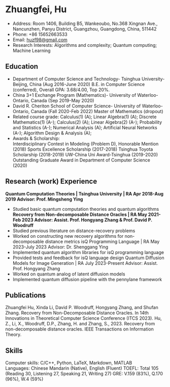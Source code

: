# Zhuangfei, Hu
- Address: Room 1406, Building B5, Wankeoubo, No.368 Xingnan Ave., Nancunzhen, Panyu District, Guangzhou, Guangdong, China, 511442
- Phone: +86 15652663533	
- Email: huzf98@gmail.com
- Research Interests: Algorithms and complexity; Quantum computing; Machine Learning

## Education	
- Department of Computer Science and Technology- Tsinghua University- Beijing, China (Aug 2016-June 2020)
B.E. in Computer Science (conferred), Overall GPA: 3.68/4.00, Top 20%.
- China 3+1 Exchange Program (Mathematics)- University of Waterloo- Ontario, Canada (Sep 2019-May 2020)
- David R. Cheriton School of Computer Science- University of Waterloo- Ontario, Canada	(Fall 2020-Feb 2022)
Master of Mathematics (dropout)
- Related course grade:
Calculus(1) (A); Linear Algebra(1) (A); Discrete Mathematics(1) (A-);  Calculus(2) (A); Linear Algebra(2) (A-); Probability and Statistics (A-); Numerical Analysis (A); Artificial Neural Networks (A-); Algorithm Design & Analysis (A); 
- Awards & Scholarship:		
Interdisciplinary Contest in Modeling (Problem D), Honorable Mention	(2018)
Sports Excellence Scholarship	(2017-2018)
Tsinghua Toyota Scholarship	(2018-2019)
UW-China Uni Award-Tsinghua	(2019-2020)
Outstanding Graduate Award in Department of Computer Science (2020)

## Research (work) Experience		                                                                                                                                                         
**Quantum Computation Theories | Tsinghua University | RA	Apr 2018-Aug 2019 
Advisor: Prof. Mingsheng Ying**
- Studied basic quantum computation theories and quantum algorithms
**Recovery from Non-decomposable Distance Oracles | RA	May 2021-Feb 2023
  Advisor: Assist. Prof. Hongyang Zhang & Prof. David P. Woodruff**
- Studied previous literature on distance-recovery problems
- Worked on constructing new recovery algorithms for non-decomposable distance metrics
isQ Programming Language | RA	May 2023-July 2023
Advisor: Dr. Shenggang Ying
- Implemented quantum algorithm libraries for isQ programming language
- Provided tests and feedback for isQ language design
Quantum Diffusion Models for Image Generation | RA	July 2023-Present
Advisor: Assist. Prof. Hongyang Zhang
- Worked on quantum analog of latent diffusion models 
- Implemented quantum diffusion pipeline with the pennylane framework

## Publications                                                                                                                                                                                             
Zhuangfei Hu, Xinda Li, David P. Woodruff, Hongyang Zhang, and Shufan Zhang. Recovery from Non-Decomposable Distance Oracles. In 14th Innovations in Theoretical Computer Science Conference (ITCS 2023).
Hu, Z., Li, X., Woodruff, D.P., Zhang, H. and Zhang, S., 2023. Recovery from non-decomposable distance oracles. IEEE Transactions on Information Theory.

## Skills	
Computer skills: C/C++, Python, LaTeX, Markdown, MATLAB  
Languages: Chinese Mandarin (Native), English (Fluent)
TOEFL: Total 105 (Reading 30, Listening 27, Speaking 21, Writing 27)
GRE: V.159 (83%), Q.170 (96%), W.4 (59%)
